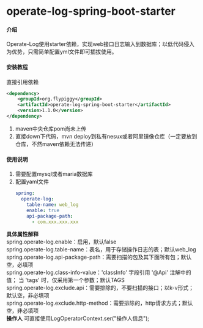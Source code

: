 # operate-log-spring-boot-starter

#### 介绍

Operate-Log使用starter依赖，实现web接口日志输入到数据库；以低代码侵入为优势，只需简单配置yml文件即可插拔使用。

#### 安装教程

直接引用依赖

```xml
<dependency>
    <groupId>org.flypiggy</groupId>
    <artifactId>operate-log-spring-boot-starter</artifactId>
    <version>1.1.0</version>
</dependency>
```

1. maven中央仓库pom尚未上传
2. 直接down下代码，mvn deploy到私有nesux或者阿里镜像仓库（一定要放到仓库，不然maven依赖无法传递）

#### 使用说明

1. 需要配置mysql或者maria数据库
2. 配置yaml文件
    ```yaml
    spring:
      operate-log:
        table-name: web_log
        enable: true
        api-package-path:
          - com.xxx.xxx.xxx
    ```

**具体属性解释** <br>
spring.operate-log.enable：启用，默认false <br>
spring.operate-log.table-name：表名，用于存储操作日志的表；默认web_log <br>
spring.operate-log.api-package-path：需要扫描的包及其下面所有包；默认空，必填项 <br>
spring.operate-log.class-info-value：'classInfo' 字段引用 '@Api' 注解中的值； 当 'tags' 时，仅采用第一个参数；默认TAGS <br>
spring.operate-log.exclude.api：需要排除的，不要扫描的接口；以k-v形式；默认空，非必填项 <br>
spring.operate-log.exclude.http-method：需要排除的，http请求方式；默认空，非必填项 <br>
**操作人**
可直接使用LogOperatorContext.ser("操作人信息");